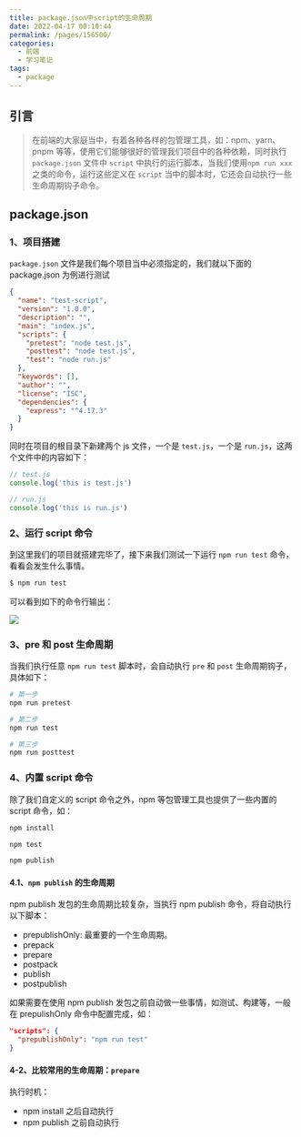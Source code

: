 ```yaml
---
title: package.json中script的生命周期
date: 2022-04-17 00:10:44
permalink: /pages/156500/
categories:
  - 前端
  - 学习笔记
tags:
  - package
---
```


## 引言

> 在前端的大家庭当中，有着各种各样的包管理工具，如：npm、yarn、pnpm 等等，使用它们能够很好的管理我们项目中的各种依赖，同时执行 `package.json` 文件中 `script` 中执行的运行脚本，当我们使用`npm run xxx`之类的命令，运行这些定义在 `script` 当中的脚本时，它还会自动执行一些生命周期钩子命令。

## package.json

### 1、项目搭建

`package.json` 文件是我们每个项目当中必须指定的，我们就以下面的 package.json 为例进行测试

```json
{
  "name": "test-script",
  "version": "1.0.0",
  "description": "",
  "main": "index.js",
  "scripts": {
    "pretest": "node test.js",
    "posttest": "node test.js",
    "test": "node run.js"
  },
  "keywords": [],
  "author": "",
  "license": "ISC",
  "dependencies": {
    "express": "^4.17.3"
  }
}
```

同时在项目的根目录下新建两个 js 文件，一个是 `test.js`，一个是 `run.js`，这两个文件中的内容如下：

```js
// test.js
console.log('this is test.js')
```

```js
// run.js
console.log('this is run.js')
```

### 2、运行 script 命令

到这里我们的项目就搭建完毕了，接下来我们测试一下运行 `npm run test` 命令，看看会发生什么事情。

```bash
$ npm run test
```

可以看到如下的命令行输出：

![](https://dimples-yanjie.oss-cn-beijing.aliyuncs.com/blog/20220417002448.png)

### 3、pre 和 post 生命周期

当我们执行任意 `npm run test` 脚本时，会自动执行 `pre` 和 `post` 生命周期钩子，具体如下：

```bash
# 第一步
npm run pretest

# 第二步
npm run test

# 第三步
npm run posttest
```

### 4、内置 script 命令

除了我们自定义的 script 命令之外，npm 等包管理工具也提供了一些内置的 script 命令，如：

```bash
npm install

npm test

npm publish
```

#### 4.1、`npm publish` 的生命周期

npm publish 发包的生命周期比较复杂，当执行 npm publish 命令，将自动执行以下脚本：

- prepublishOnly: 最重要的一个生命周期。
- prepack
- prepare
- postpack
- publish
- postpublish

如果需要在使用 npm publish 发包之前自动做一些事情，如测试、构建等，一般在 prepulishOnly 命令中配置完成，如：

```json
"scripts": {
  "prepublishOnly": "npm run test"
}
```

#### 4-2、比较常用的生命周期：`prepare`

执行时机：

- npm install 之后自动执行
- npm publish 之前自动执行
